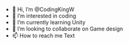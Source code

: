 - 👋 Hi, I’m @CodingKingW
- 👀 I’m interested in coding
- 🌱 I’m currently learning Unity
- 💞️ I’m looking to collaborate on Game design
- 📫 How to reach me Text

<!---
CodingKingW/CodingKingW is a ✨ special ✨ repository because its `README.md` (this file) appears on your GitHub profile.
You can click the Preview link to take a look at your changes.
--->
